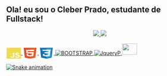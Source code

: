 

<!--
**cleberprado/cleberprado** is a ✨ _special_ ✨ repository because its `README.md` (this file) appears on your GitHub profile.

Here are some ideas to get you started:

- 🔭 I’m currently working on ...
- 🌱 I’m currently learning ...
- 👯 I’m looking to collaborate on ...
- 🤔 I’m looking for help with ...
- 💬 Ask me about ...
- 📫 How to reach me: ...
- 😄 Pronouns: ...
- ⚡ Fun fact: ...
-->
## Ola! eu sou o Cleber Prado, estudante de Fullstack!
<div align="center">
  <a href="https://github.com/cleberprado">
  <img height="140em" src="https://github-readme-stats.vercel.app/api?username=cleberprado&show_icons=true&theme=dracula&include_all_commits=true&count_private=true"/>
  <img height="140em" src="https://github-readme-stats.vercel.app/api/top-langs/?username=cleberprado&layout=compact&langs_count=7&theme=dracula"/>
</div>
  <div style="display: inline_block"><br>
  <img align="center" alt="Js" height="30" width="40" src="https://raw.githubusercontent.com/devicons/devicon/master/icons/javascript/javascript-plain.svg">
   <img align="center" alt="HTML" height="30" width="40" src="https://raw.githubusercontent.com/devicons/devicon/master/icons/html5/html5-original.svg">
  <img align="center" alt="CSS" height="30" width="40" src="https://raw.githubusercontent.com/devicons/devicon/master/icons/css3/css3-original.svg">
  <img  height="30" width="40" align="center" alt="BOOTSTRAP"src="https://cdn.jsdelivr.net/gh/devicons/devicon/icons/bootstrap/bootstrap-original.svg" />
  <img  height="30" width="40" align="center" alt="JqueryP"src="https://cdn.jsdelivr.net/gh/devicons/devicon/icons/jquery/jquery-original.svg" />
  <img height="30" width="40" src="https://cdn.jsdelivr.net/gh/devicons/devicon/icons/python/python-original.svg" />
          
![Snake animation](https://github.com/cleberprado/cleberprado/blob/output/github-contribution-grid-snake.svg)
</div>
   
